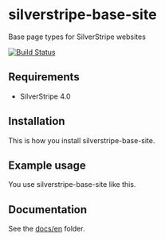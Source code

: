 # silverstripe-base-site

Base page types for SilverStripe websites

[![Build Status](https://travis-ci.com/dynamic/silverstripe-base-site.svg?token=hFT1sXd4nNmguE972zHN&branch=master)](https://travis-ci.com/dynamic/silverstripe-base-site)


## Requirements

- SilverStripe 4.0

## Installation

This is how you install silverstripe-base-site.

## Example usage

You use silverstripe-base-site like this.

## Documentation

See the [docs/en](docs/en/index.md) folder.
